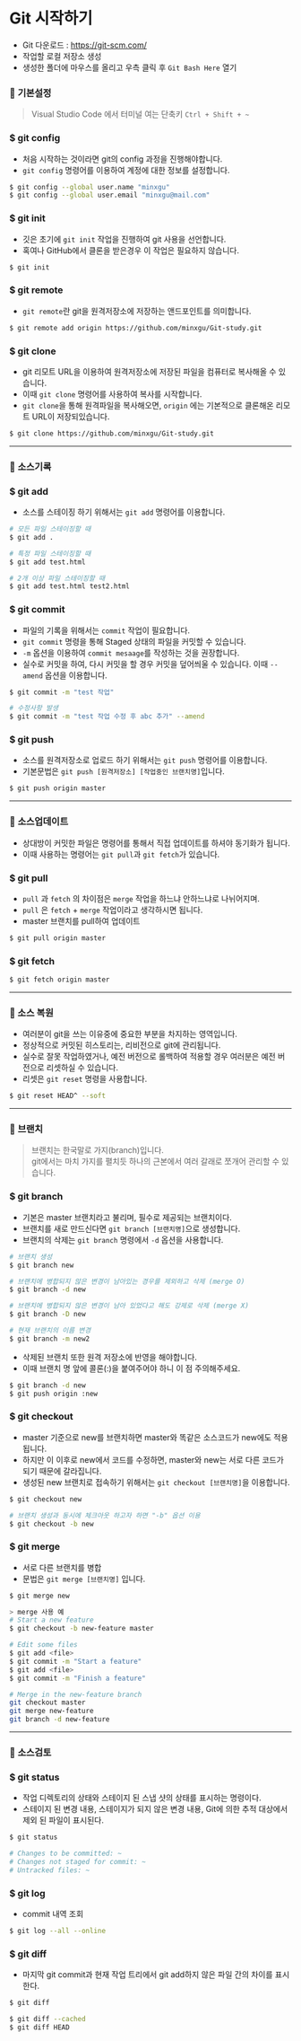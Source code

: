 # Git 시작하기
- Git 다운로드 : https://git-scm.com/
- 작업할 로컬 저장소 생성
- 생성한 폴더에 마우스를 올리고 우측 클릭 후 `Git Bash Here` 열기



### :pushpin: **기본설정**
> Visual Studio Code 에서 터미널 여는 단축키 `Ctrl + Shift + ~`
### $ git config
- 처음 시작하는 것이라면 git의 config 과정을 진행해야합니다.
- `git config` 명령어를 이용하여 계정에 대한 정보를 설정합니다.
```bash
$ git config --global user.name "minxgu"
$ git config --global user.email "minxgu@mail.com"
```

### $ git init
- 깃은 초기에 `git init` 작업을 진행하여 git 사용을 선언합니다.
- 혹여나 GitHub에서 클론을 받은경우 이 작업은 필요하지 않습니다.
```bash
$ git init
```

### $ git remote
- `git remote`란 git을 원격저장소에 저장하는 앤드포인트를 의미합니다.
```bash
$ git remote add origin https://github.com/minxgu/Git-study.git
```

### $ git clone
- git 리모트 URL을 이용하여 원격저장소에 저장된 파일을 컴퓨터로 복사해올 수 있습니다.
- 이때 `git clone` 명령어를 사용하여 복사를 시작합니다.
- `git clone`을 통해 원격파일을 복사해오면, `origin` 에는 기본적으로 클론해온 리모트 URL이 저장되있습니다.
```bash
$ git clone https://github.com/minxgu/Git-study.git
```

---------------------------------------------------------------------------------------------------------------------------------------------------
### :pushpin: **소스기록**
### $ git add
- 소스를 스테이징 하기 위해서는 `git add` 명령어를 이용합니다.
 ```bash
# 모든 파일 스테이징할 때
$ git add .

# 특정 파일 스테이징할 때
$ git add test.html

# 2개 이상 파일 스테이징할 때
$ git add test.html test2.html
```

### $ git commit
- 파일의 기록을 위해서는 `commit` 작업이 필요합니다.
- `git commit` 명령을 통해 Staged 상태의 파일을 커밋할 수 있습니다.
- `-m` 옵션을 이용하여 `commit mesaage`를 작성하는 것을 권장합니다.
- 실수로 커밋을 하여, 다시 커밋을 할 경우 커밋을 덮어씌울 수 있습니다. 이때 `--amend` 옵션을 이용합니다.
```bash
$ git commit -m "test 작업"

# 수정사항 발생
$ git commit -m "test 작업 수정 후 abc 추가" --amend
```

### $ git push
- 소스를 원격저장소로 업로드 하기 위해서는 `git push` 명령어를 이용합니다.
- 기본문법은 `git push [원격저장소] [작업중인 브랜치명]`입니다.
```bash
$ git push origin master
```

---------------------------------------------------------------------------------------------------------------------------------------------------
### :pushpin: **소스업데이트**
- 상대방이 커밋한 파일은 명령어를 통해서 직접 업데이트를 하셔야 동기화가 됩니다.  
- 이때 사용하는 명령어는 `git pull`과 `git fetch`가 있습니다.

### $ git pull
- `pull` 과 `fetch` 의 차이점은 `merge` 작업을 하느냐 안하느냐로 나뉘어지며.
- `pull` 은 `fetch` + `merge` 작업이라고 생각하시면 됩니다.
- master 브랜치를 pull하여 업데이트
```bash
$ git pull origin master
```
### $ git fetch
```bash
$ git fetch origin master
```

---------------------------------------------------------------------------------------------------------------------------------------------------
### :pushpin: 소스 복원
- 여러분이 git을 쓰는 이유중에 중요한 부분을 차지하는 영역입니다.
- 정상적으로 커밋된 히스토리는, 리비전으로 git에 관리됩니다.
- 실수로 잘못 작업하였거나, 예전 버전으로 롤백하여 적용할 경우 여러분은 예전 버전으로 리셋하실 수 있습니다.
- 리셋은 `git reset` 명령을 사용합니다.

```bash
$ git reset HEAD^ --soft
```

---------------------------------------------------------------------------------------------------------------------------------------------------
### :pushpin: **브랜치**
> 브랜치는 한국말로 가지(branch)입니다.  
> git에서는 마치 가지를 펼치듯 하나의 근본에서 여러 갈래로 쪼개어 관리할 수 있습니다.

### $ git branch
- 기본은 master 브랜치라고 불리며, 필수로 제공되는 브랜치이다.
- 브랜치를 새로 만드신다면 `git branch [브랜치명]`으로 생성합니다.
- 브랜치의 삭제는 `git branch` 명령에서 `-d` 옵션을 사용합니다.
```bash
# 브랜치 생성
$ git branch new

# 브랜치에 병합되지 않은 변경이 남아있는 경우를 제외하고 삭제 (merge O)
$ git branch -d new

# 브랜치에 병합되지 않은 변경이 남아 있었다고 해도 강제로 삭제 (merge X)
$ git branch -D new

# 현재 브랜치의 이름 변경
$ git branch -m new2
```
- 삭제된 브랜치 또한 원격 저장소에 반영을 해야합니다.
- 이때 브랜치 명 앞에 콜론(:)을 붙여주어야 하니 이 점 주의해주세요.
```bash
$ git branch -d new
$ git push origin :new
```

### $ git checkout
- master 기준으로 new를 브랜치하면 master와 똑같은 소스코드가 new에도 적용됩니다.
- 하지만 이 이후로 new에서 코드를 수정하면, master와 new는 서로 다른 코드가 되기 때문에 갈라집니다.
- 생성된 new 브랜치로 접속하기 위해서는 `git checkout [브랜치명]`을 이용합니다.
```bash
$ git checkout new

# 브랜치 생성과 동시에 체크아웃 하고자 하면 "-b" 옵션 이용
$ git checkout -b new
```

### $ git merge
- 서로 다른 브랜치를 병합
- 문법은 `git merge [브랜치명]` 입니다.
```bash
$ git merge new

> merge 사용 예
# Start a new feature
$ git checkout -b new-feature master

# Edit some files
$ git add <file>
$ git commit -m "Start a feature"
$ git add <file>
$ git commit -m "Finish a feature"

# Merge in the new-feature branch
git checkout master
git merge new-feature
git branch -d new-feature
```



---------------------------------------------------------------------------------------------------------------------------------------------------
### :pushpin: **소스검토**
### $ git status
- 작업 디렉토리의 상태와 스테이지 된 스냅 샷의 상태를 표시하는 명령이다.
- 스테이지 된 변경 내용, 스테이지가 되지 않은 변경 내용, Git에 의한 추적 대상에서 제외 된 파일이 표시된다.
```bash
$ git status

# Changes to be committed: ~
# Changes not staged for commit: ~
# Untracked files: ~
```

### $ git log
- commit 내역 조회
```bash
$ git log --all --online
```

### $ git diff
- 마지막 git commit과 현재 작업 트리에서 git add하지 않은 파일 간의 차이를 표시한다.
```bash
$ git diff

$ git diff --cached
$ git diff HEAD
```
